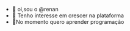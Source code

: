 - 👋 oi,sou o @renan
- 👀 Tenho interesse em crescer na plataforma 
- 🌱No momento quero aprender programação 
